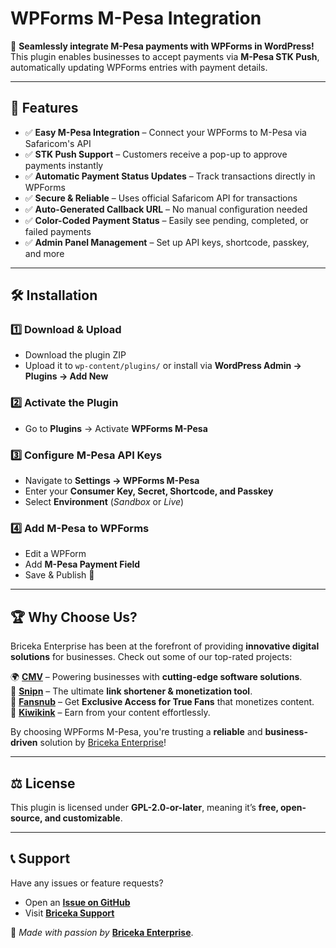# WPForms M-Pesa Integration  

🚀 **Seamlessly integrate M-Pesa payments with WPForms in WordPress!**  
This plugin enables businesses to accept payments via **M-Pesa STK Push**, automatically updating WPForms entries with payment details.  

---

## 🌟 Features  

- ✅ **Easy M-Pesa Integration** – Connect your WPForms to M-Pesa via Safaricom's API  
- ✅ **STK Push Support** – Customers receive a pop-up to approve payments instantly  
- ✅ **Automatic Payment Status Updates** – Track transactions directly in WPForms  
- ✅ **Secure & Reliable** – Uses official Safaricom API for transactions  
- ✅ **Auto-Generated Callback URL** – No manual configuration needed  
- ✅ **Color-Coded Payment Status** – Easily see pending, completed, or failed payments  
- ✅ **Admin Panel Management** – Set up API keys, shortcode, passkey, and more  

---

## 🛠 Installation  

### 1️⃣ Download & Upload  
- Download the plugin ZIP  
- Upload it to `wp-content/plugins/` or install via **WordPress Admin → Plugins → Add New**  

### 2️⃣ Activate the Plugin  
- Go to **Plugins** → Activate **WPForms M-Pesa**  

### 3️⃣ Configure M-Pesa API Keys  
- Navigate to **Settings → WPForms M-Pesa**  
- Enter your **Consumer Key, Secret, Shortcode, and Passkey**  
- Select **Environment** (_Sandbox_ or _Live_)  

### 4️⃣ Add M-Pesa to WPForms  
- Edit a WPForm  
- Add **M-Pesa Payment Field**  
- Save & Publish 🚀  

---

## 🏆 Why Choose Us?  

Briceka Enterprise has been at the forefront of providing **innovative digital solutions** for businesses. Check out some of our top-rated projects:  

🌍 **[CMV](https://checkmy.vip)** – Powering businesses with **cutting-edge software solutions**.  
📱 **[Snipn](https://snipn.cc)** – The ultimate **link shortener & monetization tool**.  
📢 **[Fansnub](https://fansnub.com)** – Get **Exclusive Access for True Fans** that monetizes content.  
🛒 **[Kiwikink](https://kiwikink.com)** – Earn from your content effortlessly.  

By choosing WPForms M-Pesa, you're trusting a **reliable** and **business-driven** solution by [Briceka Enterprise](https://briceka.com)!  

---

## ⚖ License  

This plugin is licensed under **GPL-2.0-or-later**, meaning it’s **free, open-source, and customizable**.  

---

## 📞 Support  

Have any issues or feature requests?  
- Open an **[Issue on GitHub](https://github.com/kariuki727/wpforms-mpesa/issues)**  
- Visit **[Briceka Support](https://briceka.com/support)**  

💙 _Made with passion by_ **[Briceka Enterprise](https://briceka.com)**.  
